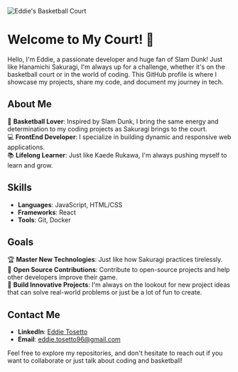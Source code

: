 ![Eddie's Basketball Court]([https://your-image-url.com/image.jpg](https://github.com/ScatolaScatola/img/blob/main/the-first-slam-dunk-1776736.jpg))

# Welcome to My Court! 🏀

Hello, I'm Eddie, a passionate developer and huge fan of Slam Dunk! Just like Hanamichi Sakuragi, I'm always up for a challenge, whether it's on the basketball court or in the world of coding. This GitHub profile is where I showcase my projects, share my code, and document my journey in tech.

## About Me
🏀 **Basketball Lover**: Inspired by Slam Dunk, I bring the same energy and determination to my coding projects as Sakuragi brings to the court.  
💻 **FrontEnd Developer**: I specialize in building dynamic and responsive web applications.  
📚 **Lifelong Learner**: Just like Kaede Rukawa, I'm always pushing myself to learn and grow.

## Skills
- **Languages**: JavaScript, HTML/CSS
- **Frameworks**: React
- **Tools**: Git, Docker

## Goals
🏆 **Master New Technologies**: Just like how Sakuragi practices tirelessly.  
🎯 **Open Source Contributions**: Contribute to open-source projects and help other developers improve their game.  
🚀 **Build Innovative Projects**: I'm always on the lookout for new project ideas that can solve real-world problems or just be a lot of fun to create.

## Contact Me
- **LinkedIn**: [Eddie Tosetto](https://www.linkedin.com/in/eddie-tosetto-29b2b2196/)
- **Email**: eddie.tosetto96@gmail.com

Feel free to explore my repositories, and don't hesitate to reach out if you want to collaborate or just talk about coding and basketball!

<!---
ScatolaScatola/ScatolaScatola is a ✨ special ✨ repository because its `README.md` (this file) appears on your GitHub profile.
You can click the Preview link to take a look at your changes.
--->
